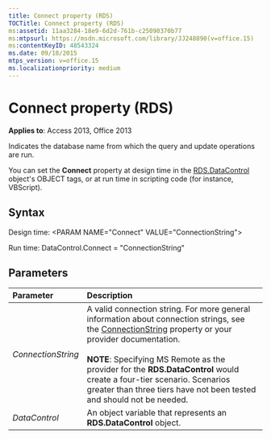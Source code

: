 ```yaml
---
title: Connect property (RDS)
TOCTitle: Connect property (RDS)
ms:assetid: 11aa3284-18e9-6d2d-761b-c25090370b77
ms:mtpsurl: https://msdn.microsoft.com/library/JJ248890(v=office.15)
ms:contentKeyID: 48543324
ms.date: 09/18/2015
mtps_version: v=office.15
ms.localizationpriority: medium
---
```


# Connect property (RDS)

**Applies to**: Access 2013, Office 2013

Indicates the database name from which the query and update operations are run.

You can set the **Connect** property at design time in the [RDS.DataControl](datacontrol-object-rds.md) object's OBJECT tags, or at run time in scripting code (for instance, VBScript).

## Syntax

Design time: \<PARAM NAME="Connect" VALUE="ConnectionString"\>

Run time: DataControl.Connect = "ConnectionString"

## Parameters

|Parameter|Description|
|:--------|:----------|
|*ConnectionString* |A valid connection string. For more general information about connection strings, see the [ConnectionString](connectionstring-property-ado.md) property or your provider documentation.<br/><br/>**NOTE**: Specifying MS Remote as the provider for the **RDS.DataControl** would create a four-tier scenario. Scenarios greater than three tiers have not been tested and should not be needed.|
|*DataControl* |An object variable that represents an **RDS.DataControl** object.|


